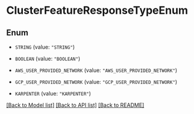 # ClusterFeatureResponseTypeEnum

## Enum


* `STRING` (value: `"STRING"`)

* `BOOLEAN` (value: `"BOOLEAN"`)

* `AWS_USER_PROVIDED_NETWORK` (value: `"AWS_USER_PROVIDED_NETWORK"`)

* `GCP_USER_PROVIDED_NETWORK` (value: `"GCP_USER_PROVIDED_NETWORK"`)

* `KARPENTER` (value: `"KARPENTER"`)


[[Back to Model list]](../README.md#documentation-for-models) [[Back to API list]](../README.md#documentation-for-api-endpoints) [[Back to README]](../README.md)



